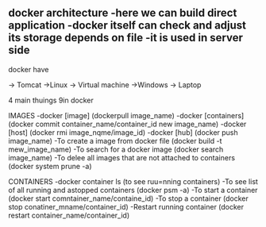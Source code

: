 docker architecture
-here we can build direct application
-docker itself can check and adjust its storage depends on file
-it is used in server side 
-


docker have 

-> Tomcat
->Linux
-> Virtual machine
->Windows
-> Laptop


4 main thuings 9in docker

IMAGES
-docker [image] (dockerpull image_name)
-docker [containers] (docker commit container_name/container_id new image_name)
-docker [host] (docker rmi image_nqme/image_id)
-docker [hub] (docker push image_name)
-To create a image from docker file (docker build -t mew_image_name)
-To search for a docker image (docker search image_name)
-To delee all images that are not attached to containers (docker system prune -a)

CONTAINERS
-docker container ls (to see ruu=nning containers)
-To see list of all running and astopped containers (docker psm -a)
-To start a container (docker start comntainer_name/containe_id)
-To stop a container (docker stop conatiner_mname/container_id)
-Restart running container (docker restart container_name/container_id)

